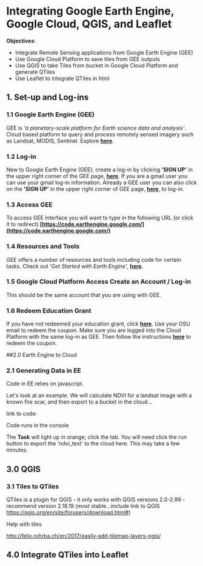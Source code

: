 # Integrating Google Earth Engine, Google Cloud, QGIS, and Leaflet



**Objectives**:

- Integrate Remote Sensing applications from Google Earth Engine (GEE)
- Use Google Cloud Platform to save tiles from GEE outputs 
- Use QGIS to take Tiles from bucket in Google Cloud Platform and generate QTiles 
- Use Leaflet to integrate QTiles in html



## 1. Set-up and Log-ins

### 1.1 Google Earth Engine (GEE)

GEE is *'a planetary-scale platform for Earth science data and analysis'*. Cloud based platform to query and process remotely sensed imagery such as Landsat, MODIS, Sentinel. Explore **[here](https://earthengine.google.com/)**.

### 1.2 Log-in

New to Google Earth Engine (GEE), create a log-in by clicking **'SIGN UP'** in the upper right corner of the GEE page,  **[here](https://earthengine.google.com/)**. If you are a gmail user you can use your gmail log-in information. Already a GEE user you can also click on the **'SIGN UP'** in the upper right corner of GEE page,  **[here](https://earthengine.google.com/)**, to log-in.

### 1.3 Access GEE

To access GEE interface you will want to type in the following URL (or click it to redirect)  **[https://code.earthengine.google.com/](https://code.earthengine.google.com/)**

### 1.4 Resources and Tools

GEE offers a number of resources and tools including code for certain tasks. Check out *'Get Started with Earth Engine'*,  **[here](https://developers.google.com/earth-engine/getstarted)**. 

### 1.5 Google Cloud Platform Access Create an Account / Log-in

This should be the same account that you are using with GEE.

### 1.6 Redeem Education Grant

If you have not redeemed your education grant, click **[here](https://google.secure.force.com/GCPEDU/?cid=d0GOdFV%2BTF1xdIizooBa1z8ehdyk91t3C51Dsuzk3BOlTJYPq0BfaE4gxD7ysKNK/)**. Use your OSU email to redeem the coupon. Make sure you are logged into the Cloud Platform with the same log-in as GEE. Then follow the instructions  **[here](https://console.cloud.google.com/education)** to redeem the coupon.





##2.0 Earth Engine to Cloud

### 2.1 Generating Data in EE

Code in EE relies on javascript. 

Let's look at an example. We will calculate NDVI for a landsat image with a known fire scar, and then export to a bucket in the cloud...

link to code:

Code runs in the console 

The **Task** will light up in orange; click the tab. You will need click the run button to export the 'ndvi_test' to the cloud here. This may take a few minutes.





## 3.0 QGIS

### 3.1 Tiles to QTiles

QTiles is a plugin for QGIS - it only works with QGIS versions 2.0-2.99 - recommend version 2.18.19 (most stable...include link to QGIS https://qgis.org/en/site/forusers/download.html#)



Help with tiles

http://felix.rohrba.ch/en/2017/easily-add-tilemap-layers-qgis/

## 4.0 Integrate QTiles into Leaflet



